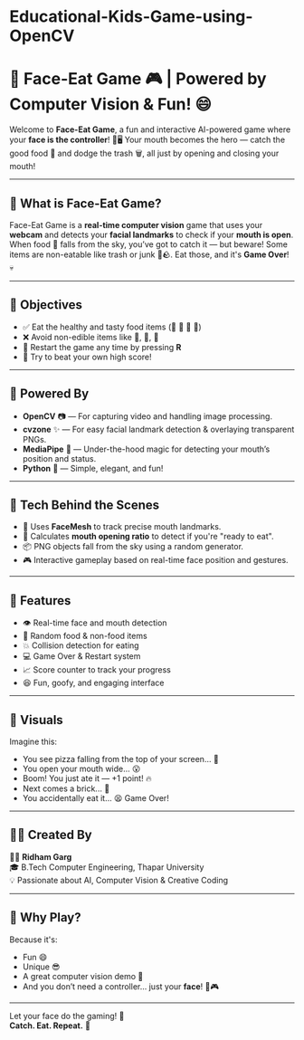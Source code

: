 # Educational-Kids-Game-using-OpenCV
# 🍔 Face-Eat Game 🎮 | Powered by Computer Vision & Fun! 😄

Welcome to **Face-Eat Game**, a fun and interactive AI-powered game where your **face is the controller**! 🧠🖥️ Your mouth becomes the hero — catch the good food 🍏 and dodge the trash 🗑️, all just by opening and closing your mouth!

---

## 🌟 What is Face-Eat Game?

Face-Eat Game is a **real-time computer vision** game that uses your **webcam** and detects your **facial landmarks** to check if your **mouth is open**. When food 🍇 falls from the sky, you’ve got to catch it — but beware! Some items are non-eatable like trash or junk 🧻🪨. Eat those, and it's **Game Over**! 💀

---

## 🎯 Objectives

- ✅ Eat the healthy and tasty food items (🍎 🍌 🍕 🥦)
- ❌ Avoid non-edible items like 🧱, 🧻, 💊
- 🔄 Restart the game any time by pressing **R**
- 💯 Try to beat your own high score!

---

## 🤖 Powered By

- **OpenCV** 📷 — For capturing video and handling image processing.
- **cvzone** ✨ — For easy facial landmark detection & overlaying transparent PNGs.
- **MediaPipe** 🎯 — Under-the-hood magic for detecting your mouth’s position and status.
- **Python** 🐍 — Simple, elegant, and fun!

---

## 🧠 Tech Behind the Scenes

- 📍 Uses **FaceMesh** to track precise mouth landmarks.
- 🎯 Calculates **mouth opening ratio** to detect if you're "ready to eat".
- 📦 PNG objects fall from the sky using a random generator.
- 🎮 Interactive gameplay based on real-time face position and gestures.

---

## 🚀 Features

- 👁️ Real-time face and mouth detection
- 🍕 Random food & non-food items
- 💥 Collision detection for eating
- 💻 Game Over & Restart system
- 📈 Score counter to track your progress
- 😆 Fun, goofy, and engaging interface

---

## 🎨 Visuals

Imagine this:

- You see pizza falling from the top of your screen... 🍕
- You open your mouth wide... 😮
- Boom! You just ate it — +1 point! 🔥
- Next comes a brick... 🧱
- You accidentally eat it... 😫 Game Over!

---

## 👨‍💻 Created By

🧑‍🎓 **Ridham Garg**  
🎓 B.Tech Computer Engineering, Thapar University  
💡 Passionate about AI, Computer Vision & Creative Coding

---

## 🥳 Why Play?

Because it's:
- Fun 😄
- Unique 😎
- A great computer vision demo 🤖
- And you don’t need a controller... just your **face**! 🧠🎮

---

Let your face do the gaming! 🎉  
**Catch. Eat. Repeat.** 🍴  
